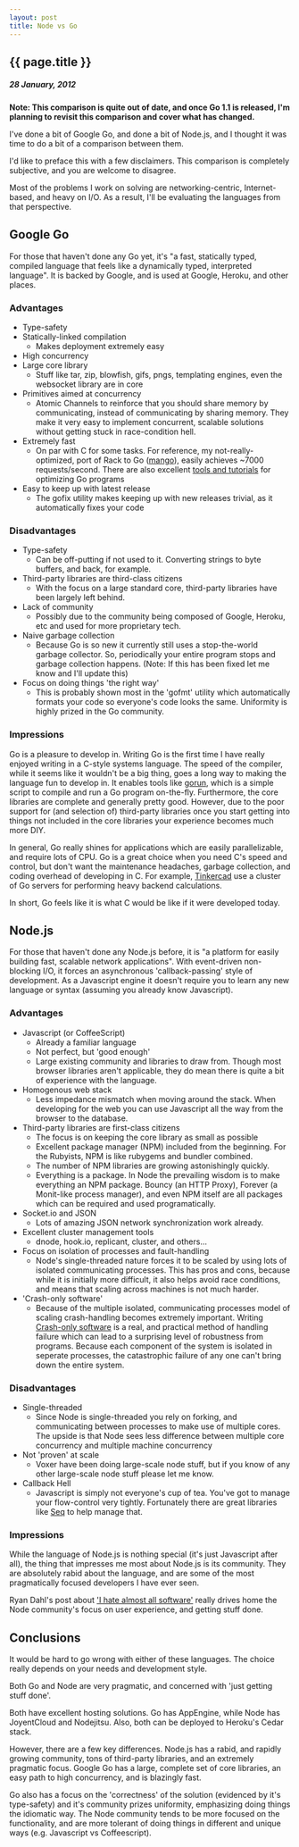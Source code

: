 ```yaml
---
layout: post
title: Node vs Go
---
```


{{ page.title }}
----------------

##### 28 January, 2012

**Note: This comparison is quite out of date, and once Go 1.1 is released, I'm planning to revisit this comparison and cover what has changed.**

I've done a bit of Google Go, and done a bit of Node.js, and I thought it was time to do a bit of a comparison between them.

I'd like to preface this with a few disclaimers. This comparison is completely subjective, and you are welcome to disagree.

Most of the problems I work on solving are networking-centric, Internet-based, and heavy on I/O. As a result, I'll be evaluating the languages from that perspective.


## Google Go

For those that haven't done any Go yet, it's "a fast, statically typed, compiled language that feels like a dynamically typed, interpreted language". It is backed by Google, and is used at Google, Heroku, and other places.

### Advantages

* Type-safety
* Statically-linked compilation
    * Makes deployment extremely easy
* High concurrency
* Large core library
    * Stuff like tar, zip, blowfish, gifs, pngs, templating engines, even the websocket library are in core
* Primitives aimed at concurrency
    * Atomic Channels to reinforce that you should share memory by communicating, instead of communicating by sharing memory. They make it very easy to implement concurrent, scalable solutions without getting stuck in race-condition hell.
* Extremely fast
    * On par with C for some tasks. For reference, my not-really-optimized, port of Rack to Go ([mango](http://github.com/paulbellamy/mango)), easily achieves ~7000 requests/second. There are also excellent [tools and tutorials](http://blog.golang.org/2011/06/profiling-go-programs.html) for optimizing Go programs
* Easy to keep up with latest release
    * The gofix utility makes keeping up with new releases trivial, as it automatically fixes your code

### Disadvantages

* Type-safety
    * Can be off-putting if not used to it. Converting strings to byte buffers, and back, for example.
* Third-party libraries are third-class citizens
    * With the focus on a large standard core, third-party libraries have been largely left behind.
* Lack of community
    * Possibly due to the community being composed of Google, Heroku, etc and used for more proprietary tech.
* Naive garbage collection
    * Because Go is so new it currently still uses a stop-the-world garbage collector. So, periodically your entire program stops and garbage collection happens. (Note: If this has been fixed let me know and I'll update this)
* Focus on doing things 'the right way'
    * This is probably shown most in the 'gofmt' utility which automatically formats your code so everyone's code looks the same. Uniformity is highly prized in the Go community.

### Impressions

Go is a pleasure to develop in. Writing Go is the first time I have really enjoyed writing in a C-style systems language. The speed of the compiler, while it seems like it wouldn't be a big thing, goes a long way to making the language fun to develop in. It enables tools like [gorun](https://launchpad.net/gorun), which is a simple script to compile and run a Go program on-the-fly. Furthermore, the core libraries are complete and generally pretty good. However, due to the poor support for (and selection of) third-party libraries once you start getting into things not included in the core libraries your experience becomes much more DIY.

In general, Go really shines for applications which are easily parallelizable, and require lots of CPU. Go is a great choice when you need C's speed and control, but don't want the maintenance headaches, garbage collection, and coding overhead of developing in C. For example, [Tinkercad](http://tinkercad.com) use a cluster of Go servers for performing heavy backend calculations.

In short, Go feels like it is what C would be like if it were developed today.


## Node.js

For those that haven't done any Node.js before, it is "a platform for easily building fast, scalable network applications". With event-driven non-blocking I/O, it forces an asynchronous 'callback-passing' style of development. As a Javascript engine it doesn't require you to learn any new language or syntax (assuming you already know Javascript).

### Advantages

* Javascript (or CoffeeScript)
    * Already a familiar language
    * Not perfect, but 'good enough'
    * Large existing community and libraries to draw from. Though most browser libraries aren't applicable, they do mean there is quite a bit of experience with the language.
* Homogenous web stack
    * Less impedance mismatch when moving around the stack. When developing for the web you can use Javascript all the way from the browser to the database.
* Third-party libraries are first-class citizens
    * The focus is on keeping the core library as small as possible
    * Excellent package manager (NPM) included from the beginning. For the Rubyists, NPM is like rubygems and bundler combined.
    * The number of NPM libraries are growing astonishingly quickly.
    * Everything is a package. In Node the prevailing wisdom is to make everything an NPM package. Bouncy (an HTTP Proxy), Forever (a Monit-like process manager), and even NPM itself are all packages which can be required and used programatically.
* Socket.io and JSON
    * Lots of amazing JSON network synchronization work already.
* Excellent cluster management tools
    * dnode, hook.io, replicant, cluster, and others...
* Focus on isolation of processes and fault-handling
    * Node's single-threaded nature forces it to be scaled by using lots of isolated communicating processes. This has pros and cons, because while it is initially more difficult, it also helps avoid race conditions, and means that scaling across machines is not much harder.
* 'Crash-only software'
    * Because of the multiple isolated, communicating processes model of scaling crash-handling becomes extremely important. Writing [Crash-only software](http://en.wikipedia.org/wiki/Crash-only_software) is a real, and practical method of handling failure which can lead to a surprising level of robustness from programs. Because each component of the system is isolated in seperate processes, the catastrophic failure of any one can't bring down the entire system.

### Disadvantages

* Single-threaded
    * Since Node is single-threaded you rely on forking, and communicating between processes to make use of multiple cores. The upside is that Node sees less difference between multiple core concurrency and multiple machine concurrency
* Not 'proven' at scale
    * Voxer have been doing large-scale node stuff, but if you know of any other large-scale node stuff please let me know.
* Callback Hell
    * Javascript is simply not everyone's cup of tea. You've got to manage your flow-control very tightly. Fortunately there are great libraries like [Seq](http://github.com/substack/node-seq) to help manage that.

### Impressions

While the language of Node.js is nothing special (it's just Javascript after all), the thing that impresses me most about Node.js is its community. They are absolutely rabid about the language, and are some of the most pragmatically focused developers I have ever seen.

Ryan Dahl's post about ['I hate almost all software'](https://plus.google.com/115094562986465477143/posts/Di6RwCNKCrf) really drives home the Node community's focus on user experience, and getting stuff done.

## Conclusions

It would be hard to go wrong with either of these languages. The choice really depends on your needs and development style.

Both Go and Node are very pragmatic, and concerned with 'just getting stuff done'.

Both have excellent hosting solutions. Go has AppEngine, while Node has JoyentCloud and Nodejitsu. Also, both can be deployed to Heroku's Cedar stack.

However, there are a few key differences. Node.js has a rabid, and rapidly growing community, tons of third-party libraries, and an extremely pragmatic focus. Google Go has a large, complete set of core libraries, an easy path to high concurrency, and is blazingly fast.

Go also has a focus on the 'correctness' of the solution (evidenced by it's type-safety) and it's community prizes uniformity, emphasizing doing things the idiomatic way. The Node community tends to be more focused on the functionality, and are more tolerant of doing things in different and unique ways (e.g. Javascript vs Coffeescript).